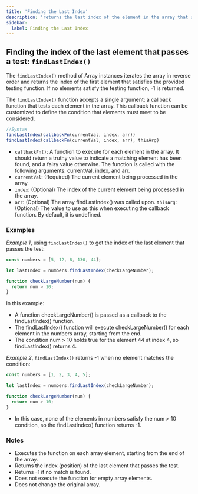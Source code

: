 ```yaml
---
title: 'Finding the Last Index'
description: 'returns the last index of the element in the array that satisfies the provided testing function'
sidebar:
  label: Finding the Last Index
---
```


## Finding the index of the last element that passes a test: `findLastIndex()`

The `findLastIndex()` method of Array instances iterates the array in reverse order and returns the index of the first element that satisfies the provided testing function. If no elements satisfy the testing function, -1 is returned.

The `findLastIndex()` function accepts a single argument: a callback function that tests each element in the array. This callback function can be customized to define the condition that elements must meet to be considered.

```js
//Syntax
findLastIndex(callbackFn(currentVal, index, arr))
findLastIndex(callbackFn(currentVal, index, arr), thisArg)
```

- `callbackFn()`: A function to execute for each element in the array. It should return a truthy value to indicate a matching element has been found, and a falsy value otherwise. The function is called with the following arguments: currentVal, index, and arr.
- `currentVal`: (Required) The current element being processed in the array.
- `index`: (Optional) The index of the current element being processed in the array.
- `arr`: (Optional) The array findLastIndex() was called upon.
`thisArg`: (Optional) The value to use as this when executing the callback function. By default, it is undefined.

### Examples

_Example 1_, using `findLastIndex()` to get the index of the last element that passes the test:

```js
const numbers = [5, 12, 8, 130, 44];

let lastIndex = numbers.findLastIndex(checkLargeNumber);

function checkLargeNumber(num) {
  return num > 10;
}
```

In this example:

- A function checkLargeNumber() is passed as a callback to the findLastIndex() function.
- The findLastIndex() function will execute checkLargeNumber() for each element in the numbers array, starting from the end.
- The condition num > 10 holds true for the element 44 at index 4, so findLastIndex() returns 4.

_Example 2_, `findLastIndex()` returns -1 when no element matches the condition:

```js
const numbers = [1, 2, 3, 4, 5];

let lastIndex = numbers.findLastIndex(checkLargeNumber);

function checkLargeNumber(num) {
  return num > 10;
}
```

- In this case, none of the elements in numbers satisfy the num > 10 condition, so the findLastIndex() function returns -1.

### Notes

- Executes the function on each array element, starting from the end of the array.
- Returns the index (position) of the last element that passes the test.
- Returns -1 if no match is found.
- Does not execute the function for empty array elements.
- Does not change the original array.